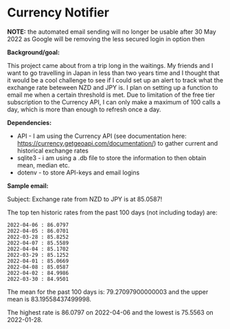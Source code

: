 # Currency Notifier

**NOTE:** the automated email sending will no longer be usable after 30 May 2022 as Google will be removing the less secured login in option then

**Background/goal:**

This project came about from a trip long in the waitings. My friends and I want to go travelling in Japan in less than two years time and I thought that it would be a cool challenge to see if I could set up an alert to track what the exchange rate beteween NZD and JPY is. I plan on setting up a function to email me when a certain threshold is met. Due to limitation of the free tier subscription to the Currency API, I can only make a maximum of 100 calls a day, which is more than enough to refresh once a day.

**Dependencies:**

  - API - I am using the Currency API (see documentation here: https://currency.getgeoapi.com/documentation/) to gather current and historical exchange rates
  - sqlite3 - i am using a .db file to store the information to then obtain mean, median etc. 
  - dotenv - to store API-keys and email logins

**Sample email:**

Subject: Exchange rate from NZD to JPY is at 85.0587!

The top ten historic rates from the past 100 days (not including today) are:

    2022-04-06 : 86.0797
    2022-04-05 : 86.0701
    2022-03-28 : 85.8252
    2022-04-07 : 85.5589
    2022-04-04 : 85.1702
    2022-03-29 : 85.1252
    2022-04-01 : 85.0669
    2022-04-08 : 85.0587
    2022-04-02 : 84.9986
    2022-03-30 : 84.9501

The mean for the past 100 days is: 79.27097900000003 and the upper mean is 83.19558437499998.

The highest rate is 86.0797 on 2022-04-06 and the lowest is 75.5563 on 2022-01-28.
